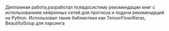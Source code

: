 Дипломная работа,разработал псевдосистему рекомендации книг с использованием нейронных сетей для прогноза и подачи рекомендаций на Python.
Использовал такие библиотеки как TensorFlow/Keras, BeautifulSoup для парсинга
